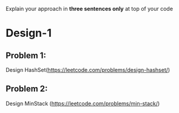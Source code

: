 Explain your approach in **three sentences only** at top of your code

# Design-1

## Problem 1:
Design HashSet(https://leetcode.com/problems/design-hashset/)



## Problem 2:
Design MinStack (https://leetcode.com/problems/min-stack/)




